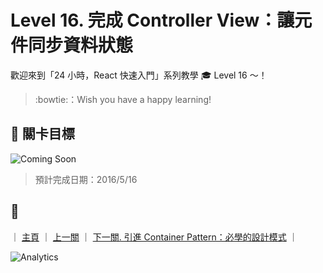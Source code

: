 # Level 16. 完成 Controller View：讓元件同步資料狀態

歡迎來到「24 小時，React 快速入門」系列教學 :mortar_board: Level 16 ～！
> :bowtie:：Wish you have a happy learning!


## :checkered_flag: 關卡目標

![Coming Soon](http://www.pixelpalette.com.au/wp-content/uploads/2015/04/COMING-SOON.gif)

> 預計完成日期：2016/5/16


## :rocket:

｜ [主頁](../) ｜ [上一關](../level-15_flux-stores) ｜ [下一關. 引進 Container Pattern：必學的設計模式](../level-17_container-pattern) ｜


![Analytics](https://ga-beacon.appspot.com/UA-77436651-1/level-16_flux-controller-view?pixel)
